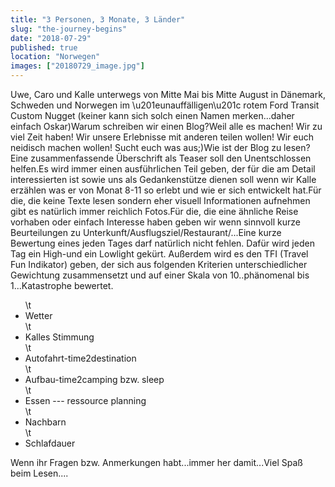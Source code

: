 ```yaml
---
title: "3 Personen, 3 Monate, 3 Länder"
slug: "the-journey-begins"
date: "2018-07-29"
published: true
location: "Norwegen"
images: ["20180729_image.jpg"]
---
```

Uwe, Caro und Kalle unterwegs von Mitte Mai bis Mitte August in Dänemark, Schweden und Norwegen im \u201eunauffälligen\u201c rotem Ford Transit Custom Nugget (keiner kann sich solch einen Namen merken...daher einfach Oskar)Warum schreiben wir einen Blog?Weil alle es machen! Wir zu viel Zeit haben! Wir unsere Erlebnisse mit anderen teilen wollen! Wir euch neidisch machen wollen! Sucht euch was aus;)Wie ist der Blog zu lesen?Eine zusammenfassende Überschrift als Teaser soll den Unentschlossen helfen.Es wird immer einen ausführlichen Teil geben, der für die am Detail interessierten ist sowie uns als Gedankenstütze dienen soll wenn wir Kalle erzählen was er von Monat 8-11 so erlebt und wie er sich entwickelt hat.Für die, die keine Texte lesen sondern eher visuell Informationen aufnehmen gibt es natürlich immer reichlich Fotos.Für die, die eine ähnliche Reise vorhaben oder einfach Interesse haben geben wir wenn sinnvoll kurze Beurteilungen zu Unterkunft/Ausflugsziel/Restaurant/...Eine kurze Bewertung eines jeden Tages darf natürlich nicht fehlen. Dafür wird jeden Tag ein High-und ein Lowlight gekürt. Außerdem wird es den TFI (Travel Fun Indikator) geben, der sich aus folgenden Kriterien unterschiedlicher Gewichtung zusammensetzt und auf einer Skala von 10..phänomenal bis 1...Katastrophe bewertet.<ul>\t<li>Wetter</li>\t<li>Kalles Stimmung</li>\t<li>Autofahrt-time2destination</li>\t<li>Aufbau-time2camping bzw. sleep</li>\t<li>Essen --- ressource planning</li>\t<li>Nachbarn</li>\t<li>Schlafdauer</li></ul>Wenn ihr Fragen bzw. Anmerkungen habt...immer her damit...Viel Spaß beim Lesen....